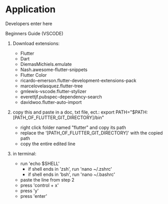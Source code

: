 # Application
Developers enter here

Beginners Guide (VSCODE)


1) Download extensions:
    - Flutter
    - Dart
    - DiemasMichiels.emulate
    - Nash.awesome-flutter-snippets
    - Flutter Color
    - ricardo-emerson.flutter-development-extensions-pack
    - marcelovelasquez.flutter-tree
    - gmlewis-vscode.flutter-stylizer
    - everettjf.pubspec-dependency-search
    - davidwoo.flutter-auto-import

2) copy this and paste in a doc, txt file, ect.: export PATH="$PATH:[PATH_OF_FLUTTER_GIT_DIRECTORY]/bin"
    - right click folder named "flutter" and copy its path
    - replace the '[PATH_OF_FLUTTER_GIT_DIRECTORY]' with the copied path
    - copy the entire edited line

3) in terminal:
    - run 'echo $SHELL'
        - if shell ends in 'zsh', run 'nano ~/.zshrc'
        - if shell ends in 'bsh', run 'nano ~/.bashrc'
    - paste the line from step 2
    - press 'control + x'
    - press 'y'
    - press 'enter'
